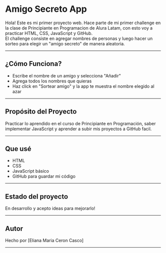 # Amigo Secreto App

Hola! Este es mi primer proyecto web. Hace parte de mi primer challenge en la clase de Principiante en Programacion de Alura Latam, con esto voy a practicar HTML, CSS, JavaScript y GitHub.  
El challenge consiste en agregar nombres de personas y luego hacer un sorteo para elegir un "amigo secreto" de manera aleatoria.

---

## ¿Cómo Funciona?

- Escribe el nombre de un amigo y selecciona "Añadir"
- Agrega todos los nombres que quieras
- Haz click en "Sortear amigo" y la app te muestra el nombre elegido al azar

---

## Propósito del Proyecto

Practicar lo aprendido en el curso de Principiante en Programación, saber implementar JavaScript y aprender a subir mis proyectos a GitHub facil.

---

##  Que usé

- HTML
- CSS
- JavaScript básico
- GitHub para guardar mi código

---

## Estado del proyecto

En desarrollo y acepto ideas para mejorarlo!

---

## Autor

Hecho por [Eliana Maria Ceron Casco]

---
